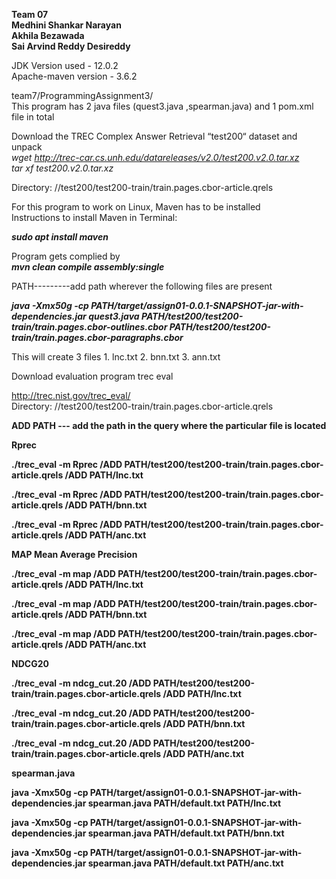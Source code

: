 **Team 07  
Medhini Shankar Narayan  
Akhila Bezawada  
Sai Arvind Reddy Desireddy**  


JDK Version used - 12.0.2  
Apache-maven version - 3.6.2  

team7/ProgrammingAssignment3/  
This program has 2 java files (quest3.java ,spearman.java) and 1 pom.xml file in total   


Download the TREC Complex Answer Retrieval “test200“ dataset and unpack  
*wget http://trec-car.cs.unh.edu/datareleases/v2.0/test200.v2.0.tar.xz  
tar xf test200.v2.0.tar.xz*  

Directory: //test200/test200-train/train.pages.cbor-article.qrels

For this program to work on Linux, Maven has to be installed  
Instructions to install Maven in Terminal:

***sudo apt install maven***

Program gets complied by  
***mvn clean compile assembly:single***

PATH---------add path wherever the following files are present

***java -Xmx50g -cp PATH/target/assign01-0.0.1-SNAPSHOT-jar-with-dependencies.jar quest3.java PATH/test200/test200-train/train.pages.cbor-outlines.cbor PATH/test200/test200-train/train.pages.cbor-paragraphs.cbor***


This will create 3 files 1. lnc.txt 2. bnn.txt 3. ann.txt



Download evaluation program trec eval 

http://trec.nist.gov/trec_eval/  
Directory: //test200/test200-train/train.pages.cbor-article.qrels

**ADD PATH --- add the path in the query where the particular file is located**

**Rprec**

**./trec_eval -m Rprec /ADD PATH/test200/test200-train/train.pages.cbor-article.qrels /ADD PATH/lnc.txt**

**./trec_eval -m Rprec /ADD PATH/test200/test200-train/train.pages.cbor-article.qrels /ADD PATH/bnn.txt**

**./trec_eval -m Rprec /ADD PATH/test200/test200-train/train.pages.cbor-article.qrels /ADD PATH/anc.txt**



**MAP Mean Average Precision**

**./trec_eval -m map /ADD PATH/test200/test200-train/train.pages.cbor-article.qrels /ADD PATH/lnc.txt**

**./trec_eval -m map /ADD PATH/test200/test200-train/train.pages.cbor-article.qrels /ADD PATH/bnn.txt**

**./trec_eval -m map /ADD PATH/test200/test200-train/train.pages.cbor-article.qrels /ADD PATH/anc.txt**



**NDCG20**

**./trec_eval -m ndcg_cut.20 /ADD PATH/test200/test200-train/train.pages.cbor-article.qrels /ADD PATH/lnc.txt**

**./trec_eval -m ndcg_cut.20 /ADD PATH/test200/test200-train/train.pages.cbor-article.qrels /ADD PATH/bnn.txt**

**./trec_eval -m ndcg_cut.20 /ADD PATH/test200/test200-train/train.pages.cbor-article.qrels /ADD PATH/anc.txt**



**spearman.java**

**java -Xmx50g -cp PATH/target/assign01-0.0.1-SNAPSHOT-jar-with-dependencies.jar spearman.java PATH/default.txt PATH/lnc.txt**

**java -Xmx50g -cp PATH/target/assign01-0.0.1-SNAPSHOT-jar-with-dependencies.jar spearman.java PATH/default.txt PATH/bnn.txt**

**java -Xmx50g -cp PATH/target/assign01-0.0.1-SNAPSHOT-jar-with-dependencies.jar spearman.java PATH/default.txt PATH/anc.txt**







